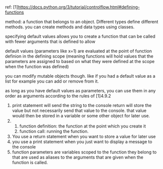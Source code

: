 ref: [1]https://docs.python.org/3/tutorial/controlflow.html#defining-functions

method: a function that belongs to an object. Different types define different methods. you can create methods and data types using classes.

specifying default values allows you to create a function that can be called with fewer arguments that is defined to allow

default values (parameters like x=1) are evaluated at the point of function definion in the defining scope (meaning functions will hold values that the parameters are assigned to based on what they were defined at the scope when the function was defined)

you can modify mutable objects though. like if you had a default value as a list for example you can add or remove from it.

as long as you have default values as parameters, you can use them in any order as arguments according to the rules of [1]4.9.2



1. print statement will send the string to the console
return will store the value but not necessarily send that value to the console. that value would then be stored in a variable or some other object for later use.
2. 
	1. function definition: the function at the point which you create it
	2. function call: running the function. 
4. You use a return statement when you want to store a value for later use
1. you use a print statement when you just want to display a message to the console
2. function parameters are variables scoped to the function they belong to that are used as aliases to the arguments that are given when the function is called.